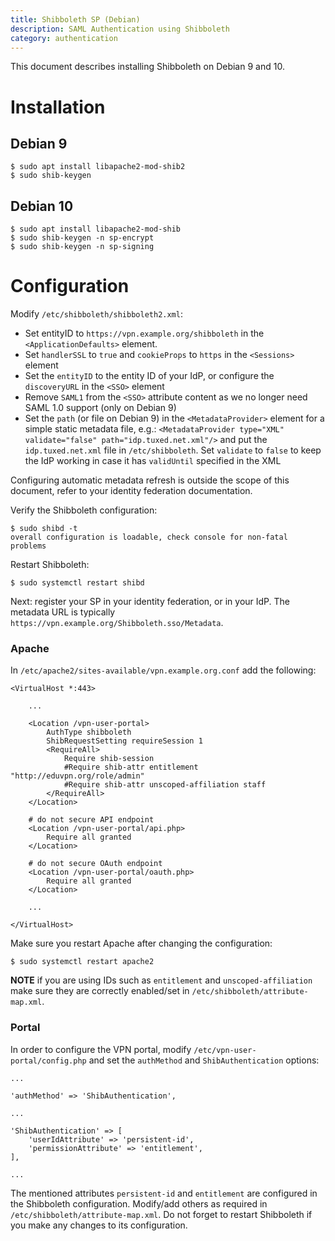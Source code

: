 ```yaml
---
title: Shibboleth SP (Debian)
description: SAML Authentication using Shibboleth
category: authentication
---
```


This document describes installing Shibboleth on Debian 9 and 10.

# Installation

## Debian 9

    $ sudo apt install libapache2-mod-shib2
    $ sudo shib-keygen

## Debian 10

    $ sudo apt install libapache2-mod-shib
    $ sudo shib-keygen -n sp-encrypt
    $ sudo shib-keygen -n sp-signing

# Configuration

Modify `/etc/shibboleth/shibboleth2.xml`:

* Set entityID to `https://vpn.example.org/shibboleth` in the 
  `<ApplicationDefaults>` element.
* Set `handlerSSL` to `true` and `cookieProps` to `https` in the `<Sessions>` 
  element
* Set the `entityID` to the entity ID of your IdP, or configure the 
  `discoveryURL` in the `<SSO>` element
* Remove `SAML1` from the `<SSO>` attribute content as we no longer need SAML 
  1.0 support (only on Debian 9)
* Set the `path` (or file on Debian 9) in the `<MetadataProvider>` element for 
  a simple static metadata file, e.g.: 
  `<MetadataProvider type="XML" validate="false" path="idp.tuxed.net.xml"/>` and 
  put the `idp.tuxed.net.xml` file in `/etc/shibboleth`. Set `validate` to 
  `false` to keep the IdP working in case it has `validUntil` specified in the
  XML

Configuring automatic metadata refresh is outside the scope of this document,
refer to your identity federation documentation.

Verify the Shibboleth configuration:

    $ sudo shibd -t
    overall configuration is loadable, check console for non-fatal problems

Restart Shibboleth:

    $ sudo systemctl restart shibd

Next: register your SP in your identity federation, or in your IdP. The 
metadata URL is typically `https://vpn.example.org/Shibboleth.sso/Metadata`.

### Apache

In `/etc/apache2/sites-available/vpn.example.org.conf` add the following:

    <VirtualHost *:443>

        ...

        <Location /vpn-user-portal>
            AuthType shibboleth
            ShibRequestSetting requireSession 1
            <RequireAll>
                Require shib-session
                #Require shib-attr entitlement "http://eduvpn.org/role/admin"
                #Require shib-attr unscoped-affiliation staff
            </RequireAll>
        </Location>

        # do not secure API endpoint
        <Location /vpn-user-portal/api.php>
            Require all granted
        </Location>

        # do not secure OAuth endpoint
        <Location /vpn-user-portal/oauth.php>
            Require all granted
        </Location> 

        ...

    </VirtualHost>

Make sure you restart Apache after changing the configuration:

    $ sudo systemctl restart apache2

**NOTE** if you are using IDs such as `entitlement` and `unscoped-affiliation` 
make sure they are correctly enabled/set in 
`/etc/shibboleth/attribute-map.xml`.

### Portal

In order to configure the VPN portal, modify `/etc/vpn-user-portal/config.php`
and set the `authMethod` and `ShibAuthentication` options:

    ...

    'authMethod' => 'ShibAuthentication',

    ...

    'ShibAuthentication' => [
        'userIdAttribute' => 'persistent-id',
        'permissionAttribute' => 'entitlement',
    ],

    ...

The mentioned attributes `persistent-id` and `entitlement` are configured in 
the Shibboleth configuration. Modify/add others as required in 
`/etc/shibboleth/attribute-map.xml`. Do not forget to restart Shibboleth if
you make any changes to its configuration.

